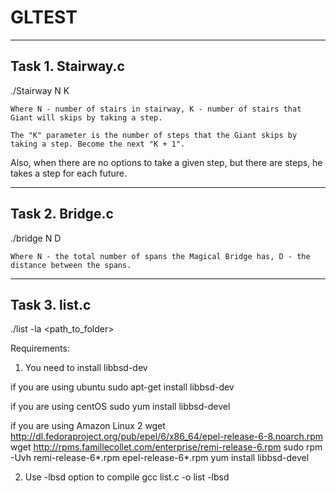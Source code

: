 # GLTEST
------------------
Task 1. Stairway.c
------------------
./Stairway N K

    Where N - number of stairs in stairway, K - number of stairs that Giant will skips by taking a step.

    The "K" parameter is the number of steps that the Giant skips by taking a step. Become the next "K + 1". 
Also, when there are no options to take a given step, but there are steps, he takes a step for each future.

-------------------
Task 2. Bridge.c
-------------------
./bridge N D

    Where N - the total number of spans the Magical Bridge has, D - the distance between the spans.
    
-------------------
Task 3. list.c
-------------------
./list -la <path_to_folder>

Requirements:

1. You need to install libbsd-dev

if you are using ubuntu
sudo apt-get install  libbsd-dev

if you are using centOS
sudo yum install  libbsd-devel

if you are using Amazon Linux 2
wget http://dl.fedoraproject.org/pub/epel/6/x86_64/epel-release-6-8.noarch.rpm
wget http://rpms.famillecollet.com/enterprise/remi-release-6.rpm
sudo rpm -Uvh remi-release-6*.rpm epel-release-6*.rpm
yum install libbsd-devel

2. Use -lbsd option to compile
gcc list.c -o list -lbsd
